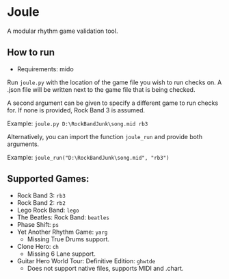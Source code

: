 # Joule
A modular rhythm game validation tool.

## How to run
* Requirements: mido

Run `joule.py` with the location of the game file you wish to run checks on. A .json file will be written next to the game file that is being checked.

A second argument can be given to specify a different game to run checks for. If none is provided, Rock Band 3 is assumed.

Example: `joule.py D:\RockBandJunk\song.mid rb3`

Alternatively, you can import the function `joule_run` and provide both arguments.

Example: `joule_run("D:\RockBandJunk\song.mid", "rb3")`

## Supported Games:
* Rock Band 3: `rb3`
* Rock Band 2: `rb2`
* Lego Rock Band: `lego`
* The Beatles: Rock Band: `beatles`
* Phase Shift: `ps`
* Yet Another Rhythm Game: `yarg`
  * Missing True Drums support.
* Clone Hero: `ch`
  * Missing 6 Lane support.
* Guitar Hero World Tour: Definitive Edition: `ghwtde`
  * Does not support native files, supports MIDI and .chart.
